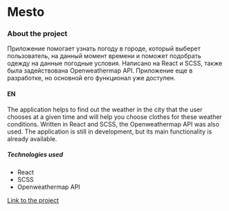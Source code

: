 # Mesto

### About the project
Приложение помогает узнать погоду в городе, который выберет пользователь, на данный момент времени и поможет подобрать одежду на данные погодные условия. Написано на React и SCSS, также была задействована Openweathermap API. 
Приложение еще в разработке, но основной его функционал уже доступен.


#### EN
The application helps to find out the weather in the city that the user chooses at a given time and will help you choose clothes for these weather conditions. Written in React and SCSS, the Openweathermap API was also used.
The application is still in development, but its main functionality is already available.


##### Technologies used
- React
- SCSS
- Openweathermap API

[Link to the project](https://mestr3z.github.io/weatherApp/)
